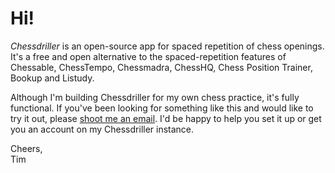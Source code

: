 # Hi!

*Chessdriller* is an open-source app for spaced repetition of chess openings. It's a free and open alternative to the spaced-repetition features of Chessable, ChessTempo, Chessmadra, ChessHQ, Chess Position Trainer, Bookup and Listudy.

Although I'm building Chessdriller for my own chess practice, it's fully functional. If you've been looking for something like this and would like to try it out, please [shoot me an email](mailto:tim@gurka.se?subject=Chessdriller). I'd be happy to help you set it up or get you an account on my Chessdriller instance.

Cheers,<br/>
Tim

